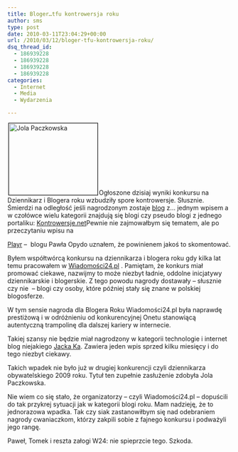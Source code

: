 ```yaml
---
title: Bloger…tfu kontrowersja roku
author: sms
type: post
date: 2010-03-11T23:04:29+00:00
url: /2010/03/12/bloger-tfu-kontrowersja-roku/
dsq_thread_id:
  - 186939228
  - 186939228
  - 186939228
  - 186939228
categories:
  - Internet
  - Media
  - Wydarzenia

---
```

<img class="alignleft" style="margin-left: 2px; margin-right: 2px; border: 1px solid black;" title="Jola Paczkowska odbiera nagrode dziennikarza roku 2009" src="http://d.wiadomosci24.pl/g2/e1/8d/e9/129160_1268325810_9fa7_d.jpeg?id=222135-7" alt="Jola Paczkowska" width="200" height="161" />Ogłoszone dzisiaj wyniki konkursu na Dziennikarz i Blogera roku wzbudziły spore kontrowersje. Słusznie. Śmierdzi na odległość jeśli nagrodzonym zostaje [blog][1] z&#8230; jednym wpisem a w czołówce wielu kategorii znajdują się blogi czy pseudo blogi z jednego portaliku: [Kontrowersje.net][2]<!--more-->Pewnie nie zajmowałbym się tematem, ale po przeczytaniu wpisu na 

[Playr][3] &#8211;  blogu Pawła Opydo uznałem, że powinienem jakoś to skomentować.

Byłem współtwórcą konkursu na dziennikarza i blogera roku gdy kilka lat temu pracowałem w [Wiadomości24.pl][3] . Pamiętam, że konkurs miał promować ciekawe, nazwijmy to może niezbyt ładnie, oddolne inicjatywy dziennikarskie i blogerskie. Z tego powodu nagrody dostawały &#8211; słusznie czy nie  &#8211; blogi czy osoby, które później stały się znane w polskiej blogosferze.

W tym sensie nagroda dla Blogera Roku Wiadomości24.pl była naprawdę prestiżową i w odróżnieniu od konkurencyjnej Onetu stanowiącą autentyczną trampolinę dla dalszej kariery w internecie.

Takiej szansy nie będzie miał nagrodzony w kategorii technologie i internet blog niejakiego [Jacka Ka][3]. Zawiera jeden wpis sprzed kilku miesięcy i do tego niezbyt ciekawy.

Takich wpadek nie było już w drugiej konkurencji czyli dziennikarza obywatelskiego 2009 roku. Tytuł ten zupełnie zasłużenie zdobyła Jola Paczkowska.

Nie wiem co się stało, że organizatorzy &#8211; czyli Wiadomości24.pl &#8211; dopuścili do tak przykrej sytuacji jak w kategorii blogi roku. Mam nadzieję, że to jednorazowa wpadka. Tak czy siak zastanowiłbym się nad odebraniem nagrody cwaniaczkom, którzy zakpili sobie z fajnego konkursu i podważyli jego rangę.

Paweł, Tomek i reszta załogi W24: nie spieprzcie tego. Szkoda.

 [1]: http://kontrowersje.net/blog/Jacek%20Ka.
 [2]: http://kontrowersje.net/
 [3]: http://www.playr.pl/2010/03/bloger-roku-wiadomosci24-i-spore-kontrowersje/